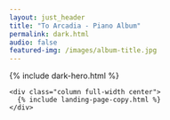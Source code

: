 ```yaml
---
layout: just_header
title: "To Arcadia - Piano Album"
permalink: dark.html
audio: false
featured-img: /images/album-title.jpg
---
```


<div class="container" role="main">
  <div class="container column">
    {% include dark-hero.html %}
  
    <div class="column full-width center">
      {% include landing-page-copy.html %}
    </div>
  </div>
</div>
